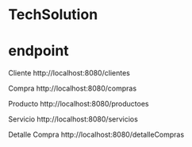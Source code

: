 # TechSolution





# endpoint

Cliente
http://localhost:8080/clientes

Compra 
http://localhost:8080/compras

Producto
http://localhost:8080/productoes

Servicio
http://localhost:8080/servicios

Detalle Compra
http://localhost:8080/detalleCompras

